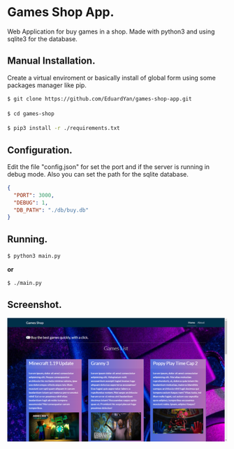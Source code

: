 # Games Shop App.

Web Application for buy games in a shop. Made with python3 and using sqlite3 for the database.

## Manual Installation.

Create a virtual enviroment or basically install of global form using some packages manager like pip.

```bash
$ git clone https://github.com/EduardYan/games-shop-app.git

$ cd games-shop

$ pip3 install -r ./requirements.txt
```

## Configuration.

Edit the file "config.json" for set the port and if the server is running in debug mode. Also you can set the path for the sqlite database.

```json
{
  "PORT": 3000,
  "DEBUG": 1,
  "DB_PATH": "./db/buy.db"
}
```


## Running.

```bash
$ python3 main.py
```

__or__

```bash
$ ./main.py
```

## Screenshot.
![screenshot](./doc/screenshot.png)